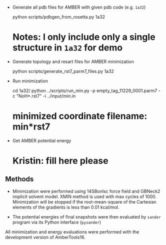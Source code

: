 - Generate all pdb files for AMBER with given pdb code (e.g. `1a32`)

    python scripts/pdbgen_from_rosetta.py 1a32
    # Notes: I only include only a single structure in `1a32` for demo

- Generate topology and resart files for AMBER minimization

    python scripts/generate_rst7_parm7_files.py 1a32

- Run minimization
    
    cd 1a32/
    python ../scripts/run_min.py -p empty_tag_11229_0001.parm7 -c "NoH*.rst7" -i ../input/min.in

    # minimized coordinate filename: min*rst7

- Get AMBER potential energy
   
    # Kristin: fill here please

Methods
-------
- Minimization were performed using 14SBonlsc force field and GBNeck2 implicit solvent model.
XMIN method is used with max cycles of 1000. Minimization will be stopped if the root-mean-square
of the Cartesian elements of the gradients is less than 0.01 kcal/mol.

- The potential energies of final snapshots were then evaluated by `sander` program via its Python interface (`pysander`)

All minimization and energy evaluations were performed with the development version of AmberTools16.
